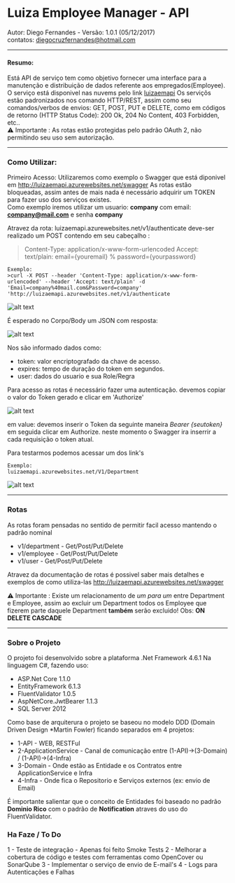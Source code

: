 # Luiza Employee Manager - API
 Autor: Diego Fernandes  - Versão: 1.0.1 (05/12/2017)\
 contatos: diegocruzfernandes@hotmail.com

---

####  Resumo:

Está API de serviço tem como objetivo fornecer uma interface para a manutenção e distribuição de dados referente aos empregados(Employee).
O serviço está disponivel nas nuvems pelo link [luizaemapi](http://luizaemapi.azurewebsites.net "Luiza EM - API - Azure - Clound")
Os serviçõs estão padronizados nos comando HTTP/REST, assim como seu comandos/verbos de envios: GET, POST, PUT e DELETE, como em códigos de retorno (HTTP Status Code): 200 Ok, 204 No Content, 403 Forbidden, etc..\
:warning: Importante : As rotas estão protegidas pelo padrão OAuth 2, não permitindo seu uso sem autorização.

---

### Como Utilizar:
Primeiro Acesso:
Utilizaremos como exemplo o Swagger que está diponivel em http://luizaemapi.azurewebsites.net/swagger
As rotas estão bloqueadas, assim antes de mais nada é necessário adquirir um TOKEN para fazer uso dos serviços existes.\
Como exemplo iremos utilizar um usuario: **company**  com email: **company@mail.com** e senha **company**

Atravez da rota: luizaemapi.azurewebsites.net/v1/authenticate deve-ser realizado um POST contendo em seu cabeçalho :

>Content-Type: application/x-www-form-urlencoded
>Accept: text/plain: email={youremail} % password={yourpassword}

```
Exemplo: 
>curl -X POST --header 'Content-Type: application/x-www-form-urlencoded' --header 'Accept: text/plain' -d 'Email=company%40mail.com&Password=company' 'http://luizaemapi.azurewebsites.net/v1/authenticate
```

![alt text](http://uploaddeimagens.com.br/images/001/201/321/full/01a.jpg)

É esperado no Corpo/Body um JSON com resposta:

![alt text](http://uploaddeimagens.com.br/images/001/201/322/full/01b.jpg)

Nos são informado dados como:
- token: valor encriptografado da chave de acesso. 
- expires: tempo de duração do token em segundos.
- user: dados do usuario e sua Role/Regra 
   
Para acesso as rotas é necessário fazer uma autenticação.
devemos copiar o valor do Token gerado e clicar em 'Authorize'

![alt text](http://uploaddeimagens.com.br/images/001/201/323/original/01c.jpg)

em value: devemos inserir o Token da seguinte maneira
*Bearer {seutoken}*
em seguida clicar em Authorize.
neste momento o Swagger ira inserrir a cada requisição o token atual.

Para testarmos podemos acessar um dos link's 
```
Exemplo:
luizaemapi.azurewebsites.net/V1/Department
```

![alt text](http://uploaddeimagens.com.br/images/001/201/323/original/01c.jpg)

---
### Rotas

As rotas foram pensadas no sentido de permitir facil acesso mantendo o padrão nominal

- v1/department - Get/Post/Put/Delete
- v1/employee  - Get/Post/Put/Delete
- v1/user - Get/Post/Put/Delete

Atravez da documentação de rotas é possivel saber mais detalhes e exemplos de como utiliza-las
http://luizaemapi.azurewebsites.net/swagger

:warning: Importante :
Existe um relacionamento de _um para um_ entre Department e Employee, assim ao excluir um Department todos os Employee que fizerem parte daquele Department **também** serão excluido!
Obs: **ON DELETE CASCADE**

---
### Sobre o Projeto

O projeto foi desenvolvido sobre a plataforma .Net Framework 4.6.1 
Na linguagem C#, fazendo uso:

- ASP.Net Core 1.1.0
- EntityFramework 6.1.3
- FluentValidator 1.0.5
- AspNetCore.JwtBearer 1.1.3
- SQL Server 2012

Como base de arquiterura o projeto se baseou no modelo DDD (Domain Driven Design *Martin Fowler) ficando separados em 4 projetos:

- 1-API - WEB, RESTFul
- 2-ApplicationService - Canal de comunicação entre (1-API)->(3-Domain) / (1-API)->(4-Infra)
- 3-Domain - Onde estão as Entidade e os Contratos entre ApplicationService e Infra
- 4-Infra - Onde fica o Repositorio e Serviços externos (ex: envio de Email)

É importante salientar que o conceito de Entidades foi baseado no padrão **Dominio Rico** com o padrão de **Notification** atraves do uso do FluentValidator.


### Ha Faze / To Do

1 - Teste de integração - Apenas foi feito Smoke Tests
2 - Melhorar a cobertura de código e testes com ferramentas como OpenCover ou SonarQube 
3 - Implementar o serviço de envio de E-mail's
4 - Logs para Autenticações e Falhas
